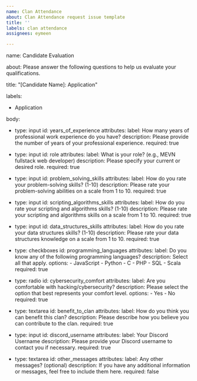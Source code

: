 ```yaml
---
name: Clan Attendance
about: Clan Attendance request issue template
title: ''
labels: clan attendance
assignees: eymeen

---
```


name: Candidate Evaluation

about: Please answer the following questions to help us evaluate your qualifications.

title: "[Candidate Name]: Application"

labels:
  - Application

body:
  - type: input
    id: years_of_experience
    attributes:
      label: How many years of professional work experience do you have?
      description: Please provide the number of years of your professional experience.
      required: true

  - type: input
    id: role
    attributes:
      label: What is your role? (e.g., MEVN fullstack web developer)
      description: Please specify your current or desired role.
      required: true

  - type: input
    id: problem_solving_skills
    attributes:
      label: How do you rate your problem-solving skills? (1-10)
      description: Please rate your problem-solving abilities on a scale from 1 to 10.
      required: true

  - type: input
    id: scripting_algorithms_skills
    attributes:
      label: How do you rate your scripting and algorithms skills? (1-10)
      description: Please rate your scripting and algorithms skills on a scale from 1 to 10.
      required: true

  - type: input
    id: data_structures_skills
    attributes:
      label: How do you rate your data structures skills? (1-10)
      description: Please rate your data structures knowledge on a scale from 1 to 10.
      required: true

  - type: checkboxes
    id: programming_languages
    attributes:
      label: Do you know any of the following programming languages?
      description: Select all that apply.
      options:
        - JavaScript
        - Python
        - C
        - PHP
        - SQL
        - Scala
      required: true

  - type: radio
    id: cybersecurity_comfort
    attributes:
      label: Are you comfortable with hacking/cybersecurity?
      description: Please select the option that best represents your comfort level.
      options:
        - Yes
        - No
      required: true

  - type: textarea
    id: benefit_to_clan
    attributes:
      label: How do you think you can benefit this clan?
      description: Please describe how you believe you can contribute to the clan.
      required: true

  - type: input
    id: discord_username
    attributes:
      label: Your Discord Username
      description: Please provide your Discord username to contact you if necessary.
      required: true

  - type: textarea
    id: other_messages
    attributes:
      label: Any other messages? (optional)
      description: If you have any additional information or messages, feel free to include them here.
      required: false
